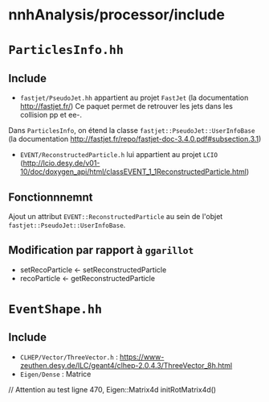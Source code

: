 # nnhAnalysis/processor/include

# ``ParticlesInfo.hh``

## Include 

- ``fastjet/PseudoJet.hh`` appartient au projet ``FastJet`` (la documentation http://fastjet.fr/)
Ce paquet permet de retrouver les jets dans les collision pp et ee-.

Dans ``ParticlesInfo``, on étend la classe ``fastjet::PseudoJet::UserInfoBase`` 
(la documentation http://fastjet.fr/repo/fastjet-doc-3.4.0.pdf#subsection.3.1)

- ``EVENT/ReconstructedParticle.h`` lui appartient au projet ``LCIO``
(http://lcio.desy.de/v01-10/doc/doxygen_api/html/classEVENT_1_1ReconstructedParticle.html)

## Fonctionnnemnt
Ajout un attribut ``EVENT::ReconstructedParticle`` au sein de l'objet ``fastjet::PseudoJet::UserInfoBase``.

## Modification par rapport à ``ggarillot``

- setRecoParticle <- setReconstructedParticle
- recoParticle <- getReconstructedParticle

# ``EventShape.hh``

## Include 

- ``CLHEP/Vector/ThreeVector.h`` : https://www-zeuthen.desy.de/ILC/geant4/clhep-2.0.4.3/ThreeVector_8h.html
- ``Eigen/Dense`` : Matrice 

// Attention au test ligne 470, Eigen::Matrix4d initRotMatrix4d()

